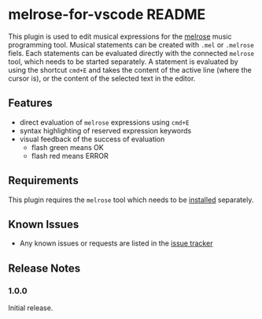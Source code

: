 # melrose-for-vscode README

This plugin is used to edit musical expressions for the [melrose](http://github.com/emicklei/melrose) music programming tool.
Musical statements can be created with `.mel` or `.melrose` fiels.
Each statements can be evaluated directly with the connected `melrose` tool, which needs to be started separately.
A statement is evaluated by using the shortcut `cmd+E` and takes the content of the active line (where the cursor is), or the content of the selected text in the editor.

## Features

- direct evaluation of `melrose` expressions using `cmd+E`
- syntax highlighting of reserved expression keywords
- visual feedback of the success of evaluation
    - flash green means OK
    - flash red means ERROR

## Requirements

This plugin requires the `melrose` tool which needs to be [installed](https://emicklei.github.io/melrose/) separately.

## Known Issues

- Any known issues or requests are listed in the [issue tracker](https://github.com/emicklei/melrose-for-vscode/issues)

## Release Notes

### 1.0.0

Initial release.